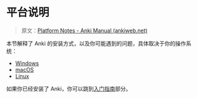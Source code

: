 # 平台说明

> 原文：[Platform Notes - Anki Manual (ankiweb.net)](https://docs.ankiweb.net/platform/intro.html)

本节解释了 Anki 的安装方式，以及你可能遇到的问题，具体取决于你的操作系统：

- [Windows](./windows/intro.md)
- [macOS](./mac/intro.md)
- [Linux](./linux/intro.md)

如果你已经安装了 Anki，你可以跳到[入门指南](../getting-started.md)部分。
